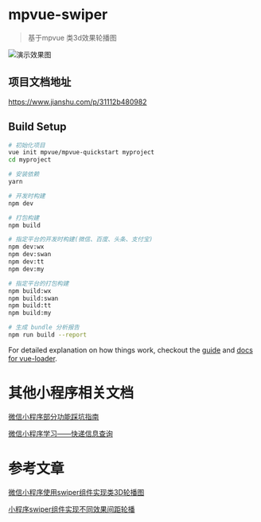 # mpvue-swiper

> 基于mpvue 类3d效果轮播图

![演示效果图](https://upload-images.jianshu.io/upload_images/9600426-05e119b9221d5a08.GIF?imageMogr2/auto-orient/strip)

## 项目文档地址
https://www.jianshu.com/p/31112b480982

## Build Setup

``` bash
# 初始化项目
vue init mpvue/mpvue-quickstart myproject
cd myproject

# 安装依赖
yarn

# 开发时构建
npm dev

# 打包构建
npm build

# 指定平台的开发时构建(微信、百度、头条、支付宝)
npm dev:wx
npm dev:swan
npm dev:tt
npm dev:my

# 指定平台的打包构建
npm build:wx
npm build:swan
npm build:tt
npm build:my

# 生成 bundle 分析报告
npm run build --report
```

For detailed explanation on how things work, checkout the [guide](http://vuejs-templates.github.io/webpack/) and [docs for vue-loader](http://vuejs.github.io/vue-loader).

# 其他小程序相关文档
[微信小程序部分功能踩坑指南](https://www.jianshu.com/p/0b2043ecd024)

[微信小程序学习——快递信息查询](https://www.jianshu.com/p/39942b9d931d)



# 参考文章

[微信小程序使用swiper组件实现类3D轮播图](https://www.jb51.net/article/146456.htm)

[小程序swiper组件实现不同效果间距轮播](https://blog.csdn.net/qq_33744228/article/details/82768432)
